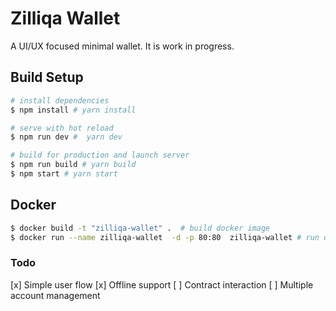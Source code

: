 # Zilliqa Wallet

A UI/UX focused minimal wallet. It is work in progress.

## Build Setup

``` bash
# install dependencies
$ npm install # yarn install

# serve with hot reload
$ npm run dev #  yarn dev

# build for production and launch server
$ npm run build # yarn build
$ npm start # yarn start
```

## Docker

``` bash
$ docker build -t "zilliqa-wallet" .  # build docker image
$ docker run --name zilliqa-wallet  -d -p 80:80  zilliqa-wallet # run docker image at port 80
```

### Todo

[x] Simple user flow
[x] Offline support
[ ] Contract interaction
[ ] Multiple account management